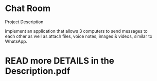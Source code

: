 # Chat Room
Project Description

implement an application that allows 3 computers to send messages to each other as well as attach files, voice notes, images & videos, similar to WhatsApp.

# READ more DETAILS in the Description.pdf
